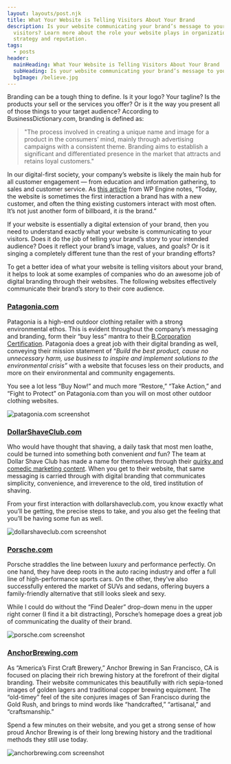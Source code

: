 ```yaml
---
layout: layouts/post.njk
title: What Your Website is Telling Visitors About Your Brand
description: Is your website communicating your brand’s message to your
  visitors? Learn more about the role your website plays in organization's brand
  strategy and reputation.
tags:
  - posts
header:
  mainHeading: What Your Website is Telling Visitors About Your Brand
  subHeading: Is your website communicating your brand’s message to your visitors?
  bgImage: /believe.jpg
---
```

Branding can be a tough thing to define. Is it your logo? Your tagline? Is the products your sell or the services you offer? Or is it the way you present all of those things to your target audience? According to BusinessDictionary.com, branding is defined as:

> "The process involved in creating a unique name and image for a product in the consumers’ mind, mainly through advertising campaigns with a consistent theme. Branding aims to establish a significant and differentiated presence in the market that attracts and retains loyal customers."

In our digital-first society, your company’s website is likely the main hub for all customer engagement — from education and information gathering, to sales and customer service. As [this article](http://wpengine.com/2015/06/19/how-brands-became-publishers-and-what-it-means-to-your-customer-engagement/) from WP Engine notes, “Today, the website is sometimes the first interaction a brand has with a new customer, and often the thing existing customers interact with most often. It’s not just another form of billboard, it *is* the brand.”

If your website is essentially a digital extension of your brand, then you need to understand exactly what your website is communicating to your visitors. Does it do the job of telling your brand’s story to your intended audience? Does it reflect your brand’s image, values, and goals? Or is it singing a completely different tune than the rest of your branding efforts?

To get a better idea of what your website is telling visitors about your brand, it helps to look at some examples of companies who do an awesome job of digital branding through their websites. The following websites effectively communicate their brand’s story to their core audience.

### [Patagonia.com](http://www.patagonia.com/us/home)

Patagonia is a high-end outdoor clothing retailer with a strong environmental ethos. This is evident throughout the company’s messaging and branding, form their “buy less” mantra to their [B Corporation Certification](https://www.bcorporation.net/community/patagonia-inc). Patagonia does a great job with their digital branding as well, conveying their mission statement of “*Build the best product, cause no unnecessary harm, use business to inspire and implement solutions to the environmental crisis”* with a website that focuses less on their products, and more on their environmental and community engagements.

You see a lot less “Buy Now!” and much more “Restore,” “Take Action,” and “Fight to Protect” on Patagonia.com than you will on most other outdoor clothing websites.

![patagonia.com screenshot](/patagonia.com-screenshot.png "patagonia.com screenshot")

### [DollarShaveClub.com](http://www.dollarshaveclub.com/)

Who would have thought that shaving, a daily task that most men loathe, could be turned into something both convenient *and* fun? The team at Dollar Shave Club has made a name for themselves through their [quirky and comedic marketing content](https://econsultancy.com/blog/65405-dollar-shave-club-s-content-marketing-strategy-since-that-video/). When you get to their website, that same messaging is carried through with digital branding that communicates simplicity, convenience, and irreverence to the old, tired institution of shaving.

From your first interaction with dollarshaveclub.com, you know exactly what you’ll be getting, the precise steps to take, and you also get the feeling that you’ll be having some fun as well.

![dollarshaveclub.com screenshot](/dollarshaveclub.com-screenshot.png "dollarshaveclub.com screenshot")

### [Porsche.com](http://www.porsche.com/usa/)

Porsche straddles the line between luxury and performance perfectly. On one hand, they have deep roots in the auto racing industry and offer a full line of high-performance sports cars. On the other, they’ve also successfully entered the market of SUVs and sedans, offering buyers a family-friendly alternative that still looks sleek and sexy.

While I could do without the “Find Dealer” drop-down menu in the upper right corner (I find it a bit distracting), Porsche’s homepage does a great job of communicating the duality of their brand.

![porsche.com screenshot](/porsche.com-screenshot.png "porsche.com screenshot")

### [AnchorBrewing.com](http://www.anchorbrewing.com/)

As “America’s First Craft Brewery,” Anchor Brewing in San Francisco, CA is focused on placing their rich brewing history at the forefront of their digital branding. Their website communicates this beautifully with rich sepia-toned images of golden lagers and traditional copper brewing equipment. The “old-timey” feel of the site conjures images of San Francisco during the Gold Rush, and brings to mind words like “handcrafted,” “artisanal,” and “craftsmanship.”

Spend a few minutes on their website, and you get a strong sense of how proud Anchor Brewing is of their long brewing history and the traditional methods they still use today.

![anchorbrewing.com screenshot](/anchorbrewing.com-screenshot.png "anchorbrewing.com screenshot")
